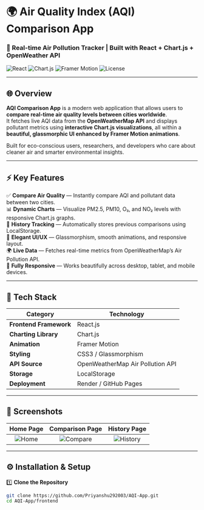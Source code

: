 # 🌍 Air Quality Index (AQI) Comparison App  

### 🔹 Real-time Air Pollution Tracker | Built with React + Chart.js + OpenWeather API  

![React](https://img.shields.io/badge/React-18.0%2B-61DAFB?style=for-the-badge&logo=react)
![Chart.js](https://img.shields.io/badge/Chart.js-FF6384?style=for-the-badge&logo=chartdotjs)
![Framer Motion](https://img.shields.io/badge/FramerMotion-ED64A6?style=for-the-badge&logo=framer)
![License](https://img.shields.io/badge/License-MIT-green?style=for-the-badge)

---

## 🌐 Overview  

**AQI Comparison App** is a modern web application that allows users to **compare real-time air quality levels between cities worldwide**.  
It fetches live AQI data from the **OpenWeatherMap API** and displays pollutant metrics using **interactive Chart.js visualizations**, all within a **beautiful, glassmorphic UI enhanced by Framer Motion animations**.  

Built for eco-conscious users, researchers, and developers who care about cleaner air and smarter environmental insights.  

---

## ⚡ Key Features  

✅ **Compare Air Quality** — Instantly compare AQI and pollutant data between two cities.  
📊 **Dynamic Charts** — Visualize PM2.5, PM10, O₃, and NO₂ levels with responsive Chart.js graphs.  
🧠 **History Tracking** — Automatically stores previous comparisons using LocalStorage.  
🎨 **Elegant UI/UX** — Glassmorphism, smooth animations, and responsive layout.  
🌍 **Live Data** — Fetches real-time metrics from OpenWeatherMap’s Air Pollution API.  
📱 **Fully Responsive** — Works beautifully across desktop, tablet, and mobile devices.  

---

## 🧰 Tech Stack  

| Category | Technology |
|-----------|-------------|
| **Frontend Framework** | React.js |
| **Charting Library** | Chart.js |
| **Animation** | Framer Motion |
| **Styling** | CSS3 / Glassmorphism |
| **API Source** | OpenWeatherMap Air Pollution API |
| **Storage** | LocalStorage |
| **Deployment** | Render / GitHub Pages |

---

## 🧩 Screenshots  

| Home Page | Comparison Page | History Page |
|:----------:|:---------------:|:-------------:|
| ![Home](https://via.placeholder.com/250x150.png?text=Home+Page) | ![Compare](https://via.placeholder.com/250x150.png?text=Comparison+Chart) | ![History](https://via.placeholder.com/250x150.png?text=History+Page) |

---

## ⚙️ Installation & Setup  

1️⃣ **Clone the Repository**  
```bash
git clone https://github.com/Priyanshu292003/AQI-App.git
cd AQI-App/frontend
